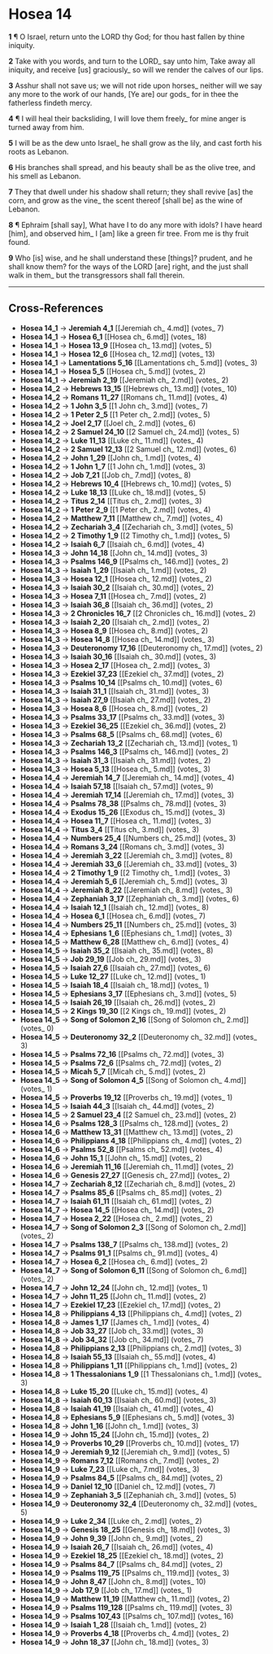 # Hosea 14

**1** ¶ O Israel, return unto the LORD thy God; for thou hast fallen by thine iniquity.

**2** Take with you words, and turn to the LORD_ say unto him, Take away all iniquity, and receive [us] graciously_ so will we render the calves of our lips.

**3** Asshur shall not save us; we will not ride upon horses_ neither will we say any more to the work of our hands, [Ye are] our gods_ for in thee the fatherless findeth mercy.

**4** ¶ I will heal their backsliding, I will love them freely_ for mine anger is turned away from him.

**5** I will be as the dew unto Israel_ he shall grow as the lily, and cast forth his roots as Lebanon.

**6** His branches shall spread, and his beauty shall be as the olive tree, and his smell as Lebanon.

**7** They that dwell under his shadow shall return; they shall revive [as] the corn, and grow as the vine_ the scent thereof [shall be] as the wine of Lebanon.

**8** ¶ Ephraim [shall say], What have I to do any more with idols? I have heard [him], and observed him_ I [am] like a green fir tree. From me is thy fruit found.

**9** Who [is] wise, and he shall understand these [things]? prudent, and he shall know them? for the ways of the LORD [are] right, and the just shall walk in them_ but the transgressors shall fall therein.

---

## Cross-References

- **Hosea 14_1** → **Jeremiah 4_1** [[Jeremiah ch_ 4.md]] (votes_ 7)
- **Hosea 14_1** → **Hosea 6_1** [[Hosea ch_ 6.md]] (votes_ 18)
- **Hosea 14_1** → **Hosea 13_9** [[Hosea ch_ 13.md]] (votes_ 5)
- **Hosea 14_1** → **Hosea 12_6** [[Hosea ch_ 12.md]] (votes_ 13)
- **Hosea 14_1** → **Lamentations 5_16** [[Lamentations ch_ 5.md]] (votes_ 3)
- **Hosea 14_1** → **Hosea 5_5** [[Hosea ch_ 5.md]] (votes_ 2)
- **Hosea 14_1** → **Jeremiah 2_19** [[Jeremiah ch_ 2.md]] (votes_ 2)
- **Hosea 14_2** → **Hebrews 13_15** [[Hebrews ch_ 13.md]] (votes_ 10)
- **Hosea 14_2** → **Romans 11_27** [[Romans ch_ 11.md]] (votes_ 4)
- **Hosea 14_2** → **1 John 3_5** [[1 John ch_ 3.md]] (votes_ 7)
- **Hosea 14_2** → **1 Peter 2_5** [[1 Peter ch_ 2.md]] (votes_ 5)
- **Hosea 14_2** → **Joel 2_17** [[Joel ch_ 2.md]] (votes_ 6)
- **Hosea 14_2** → **2 Samuel 24_10** [[2 Samuel ch_ 24.md]] (votes_ 5)
- **Hosea 14_2** → **Luke 11_13** [[Luke ch_ 11.md]] (votes_ 4)
- **Hosea 14_2** → **2 Samuel 12_13** [[2 Samuel ch_ 12.md]] (votes_ 6)
- **Hosea 14_2** → **John 1_29** [[John ch_ 1.md]] (votes_ 4)
- **Hosea 14_2** → **1 John 1_7** [[1 John ch_ 1.md]] (votes_ 3)
- **Hosea 14_2** → **Job 7_21** [[Job ch_ 7.md]] (votes_ 8)
- **Hosea 14_2** → **Hebrews 10_4** [[Hebrews ch_ 10.md]] (votes_ 5)
- **Hosea 14_2** → **Luke 18_13** [[Luke ch_ 18.md]] (votes_ 5)
- **Hosea 14_2** → **Titus 2_14** [[Titus ch_ 2.md]] (votes_ 3)
- **Hosea 14_2** → **1 Peter 2_9** [[1 Peter ch_ 2.md]] (votes_ 4)
- **Hosea 14_2** → **Matthew 7_11** [[Matthew ch_ 7.md]] (votes_ 4)
- **Hosea 14_2** → **Zechariah 3_4** [[Zechariah ch_ 3.md]] (votes_ 5)
- **Hosea 14_2** → **2 Timothy 1_9** [[2 Timothy ch_ 1.md]] (votes_ 5)
- **Hosea 14_2** → **Isaiah 6_7** [[Isaiah ch_ 6.md]] (votes_ 4)
- **Hosea 14_3** → **John 14_18** [[John ch_ 14.md]] (votes_ 3)
- **Hosea 14_3** → **Psalms 146_9** [[Psalms ch_ 146.md]] (votes_ 2)
- **Hosea 14_3** → **Isaiah 1_29** [[Isaiah ch_ 1.md]] (votes_ 2)
- **Hosea 14_3** → **Hosea 12_1** [[Hosea ch_ 12.md]] (votes_ 2)
- **Hosea 14_3** → **Isaiah 30_2** [[Isaiah ch_ 30.md]] (votes_ 2)
- **Hosea 14_3** → **Hosea 7_11** [[Hosea ch_ 7.md]] (votes_ 2)
- **Hosea 14_3** → **Isaiah 36_8** [[Isaiah ch_ 36.md]] (votes_ 2)
- **Hosea 14_3** → **2 Chronicles 16_7** [[2 Chronicles ch_ 16.md]] (votes_ 2)
- **Hosea 14_3** → **Isaiah 2_20** [[Isaiah ch_ 2.md]] (votes_ 2)
- **Hosea 14_3** → **Hosea 8_9** [[Hosea ch_ 8.md]] (votes_ 2)
- **Hosea 14_3** → **Hosea 14_8** [[Hosea ch_ 14.md]] (votes_ 3)
- **Hosea 14_3** → **Deuteronomy 17_16** [[Deuteronomy ch_ 17.md]] (votes_ 2)
- **Hosea 14_3** → **Isaiah 30_16** [[Isaiah ch_ 30.md]] (votes_ 3)
- **Hosea 14_3** → **Hosea 2_17** [[Hosea ch_ 2.md]] (votes_ 3)
- **Hosea 14_3** → **Ezekiel 37_23** [[Ezekiel ch_ 37.md]] (votes_ 2)
- **Hosea 14_3** → **Psalms 10_14** [[Psalms ch_ 10.md]] (votes_ 6)
- **Hosea 14_3** → **Isaiah 31_1** [[Isaiah ch_ 31.md]] (votes_ 3)
- **Hosea 14_3** → **Isaiah 27_9** [[Isaiah ch_ 27.md]] (votes_ 2)
- **Hosea 14_3** → **Hosea 8_6** [[Hosea ch_ 8.md]] (votes_ 2)
- **Hosea 14_3** → **Psalms 33_17** [[Psalms ch_ 33.md]] (votes_ 3)
- **Hosea 14_3** → **Ezekiel 36_25** [[Ezekiel ch_ 36.md]] (votes_ 2)
- **Hosea 14_3** → **Psalms 68_5** [[Psalms ch_ 68.md]] (votes_ 6)
- **Hosea 14_3** → **Zechariah 13_2** [[Zechariah ch_ 13.md]] (votes_ 1)
- **Hosea 14_3** → **Psalms 146_3** [[Psalms ch_ 146.md]] (votes_ 2)
- **Hosea 14_3** → **Isaiah 31_3** [[Isaiah ch_ 31.md]] (votes_ 2)
- **Hosea 14_3** → **Hosea 5_13** [[Hosea ch_ 5.md]] (votes_ 3)
- **Hosea 14_4** → **Jeremiah 14_7** [[Jeremiah ch_ 14.md]] (votes_ 4)
- **Hosea 14_4** → **Isaiah 57_18** [[Isaiah ch_ 57.md]] (votes_ 9)
- **Hosea 14_4** → **Jeremiah 17_14** [[Jeremiah ch_ 17.md]] (votes_ 3)
- **Hosea 14_4** → **Psalms 78_38** [[Psalms ch_ 78.md]] (votes_ 3)
- **Hosea 14_4** → **Exodus 15_26** [[Exodus ch_ 15.md]] (votes_ 3)
- **Hosea 14_4** → **Hosea 11_7** [[Hosea ch_ 11.md]] (votes_ 3)
- **Hosea 14_4** → **Titus 3_4** [[Titus ch_ 3.md]] (votes_ 3)
- **Hosea 14_4** → **Numbers 25_4** [[Numbers ch_ 25.md]] (votes_ 3)
- **Hosea 14_4** → **Romans 3_24** [[Romans ch_ 3.md]] (votes_ 3)
- **Hosea 14_4** → **Jeremiah 3_22** [[Jeremiah ch_ 3.md]] (votes_ 8)
- **Hosea 14_4** → **Jeremiah 33_6** [[Jeremiah ch_ 33.md]] (votes_ 3)
- **Hosea 14_4** → **2 Timothy 1_9** [[2 Timothy ch_ 1.md]] (votes_ 3)
- **Hosea 14_4** → **Jeremiah 5_6** [[Jeremiah ch_ 5.md]] (votes_ 3)
- **Hosea 14_4** → **Jeremiah 8_22** [[Jeremiah ch_ 8.md]] (votes_ 3)
- **Hosea 14_4** → **Zephaniah 3_17** [[Zephaniah ch_ 3.md]] (votes_ 6)
- **Hosea 14_4** → **Isaiah 12_1** [[Isaiah ch_ 12.md]] (votes_ 8)
- **Hosea 14_4** → **Hosea 6_1** [[Hosea ch_ 6.md]] (votes_ 7)
- **Hosea 14_4** → **Numbers 25_11** [[Numbers ch_ 25.md]] (votes_ 3)
- **Hosea 14_4** → **Ephesians 1_6** [[Ephesians ch_ 1.md]] (votes_ 3)
- **Hosea 14_5** → **Matthew 6_28** [[Matthew ch_ 6.md]] (votes_ 4)
- **Hosea 14_5** → **Isaiah 35_2** [[Isaiah ch_ 35.md]] (votes_ 8)
- **Hosea 14_5** → **Job 29_19** [[Job ch_ 29.md]] (votes_ 3)
- **Hosea 14_5** → **Isaiah 27_6** [[Isaiah ch_ 27.md]] (votes_ 6)
- **Hosea 14_5** → **Luke 12_27** [[Luke ch_ 12.md]] (votes_ 1)
- **Hosea 14_5** → **Isaiah 18_4** [[Isaiah ch_ 18.md]] (votes_ 1)
- **Hosea 14_5** → **Ephesians 3_17** [[Ephesians ch_ 3.md]] (votes_ 5)
- **Hosea 14_5** → **Isaiah 26_19** [[Isaiah ch_ 26.md]] (votes_ 2)
- **Hosea 14_5** → **2 Kings 19_30** [[2 Kings ch_ 19.md]] (votes_ 2)
- **Hosea 14_5** → **Song of Solomon 2_16** [[Song of Solomon ch_ 2.md]] (votes_ 0)
- **Hosea 14_5** → **Deuteronomy 32_2** [[Deuteronomy ch_ 32.md]] (votes_ 3)
- **Hosea 14_5** → **Psalms 72_16** [[Psalms ch_ 72.md]] (votes_ 3)
- **Hosea 14_5** → **Psalms 72_6** [[Psalms ch_ 72.md]] (votes_ 2)
- **Hosea 14_5** → **Micah 5_7** [[Micah ch_ 5.md]] (votes_ 2)
- **Hosea 14_5** → **Song of Solomon 4_5** [[Song of Solomon ch_ 4.md]] (votes_ 1)
- **Hosea 14_5** → **Proverbs 19_12** [[Proverbs ch_ 19.md]] (votes_ 1)
- **Hosea 14_5** → **Isaiah 44_3** [[Isaiah ch_ 44.md]] (votes_ 2)
- **Hosea 14_5** → **2 Samuel 23_4** [[2 Samuel ch_ 23.md]] (votes_ 2)
- **Hosea 14_6** → **Psalms 128_3** [[Psalms ch_ 128.md]] (votes_ 2)
- **Hosea 14_6** → **Matthew 13_31** [[Matthew ch_ 13.md]] (votes_ 2)
- **Hosea 14_6** → **Philippians 4_18** [[Philippians ch_ 4.md]] (votes_ 2)
- **Hosea 14_6** → **Psalms 52_8** [[Psalms ch_ 52.md]] (votes_ 4)
- **Hosea 14_6** → **John 15_1** [[John ch_ 15.md]] (votes_ 2)
- **Hosea 14_6** → **Jeremiah 11_16** [[Jeremiah ch_ 11.md]] (votes_ 2)
- **Hosea 14_6** → **Genesis 27_27** [[Genesis ch_ 27.md]] (votes_ 2)
- **Hosea 14_7** → **Zechariah 8_12** [[Zechariah ch_ 8.md]] (votes_ 2)
- **Hosea 14_7** → **Psalms 85_6** [[Psalms ch_ 85.md]] (votes_ 2)
- **Hosea 14_7** → **Isaiah 61_11** [[Isaiah ch_ 61.md]] (votes_ 2)
- **Hosea 14_7** → **Hosea 14_5** [[Hosea ch_ 14.md]] (votes_ 2)
- **Hosea 14_7** → **Hosea 2_22** [[Hosea ch_ 2.md]] (votes_ 2)
- **Hosea 14_7** → **Song of Solomon 2_3** [[Song of Solomon ch_ 2.md]] (votes_ 2)
- **Hosea 14_7** → **Psalms 138_7** [[Psalms ch_ 138.md]] (votes_ 2)
- **Hosea 14_7** → **Psalms 91_1** [[Psalms ch_ 91.md]] (votes_ 4)
- **Hosea 14_7** → **Hosea 6_2** [[Hosea ch_ 6.md]] (votes_ 2)
- **Hosea 14_7** → **Song of Solomon 6_11** [[Song of Solomon ch_ 6.md]] (votes_ 2)
- **Hosea 14_7** → **John 12_24** [[John ch_ 12.md]] (votes_ 1)
- **Hosea 14_7** → **John 11_25** [[John ch_ 11.md]] (votes_ 2)
- **Hosea 14_7** → **Ezekiel 17_23** [[Ezekiel ch_ 17.md]] (votes_ 2)
- **Hosea 14_8** → **Philippians 4_13** [[Philippians ch_ 4.md]] (votes_ 2)
- **Hosea 14_8** → **James 1_17** [[James ch_ 1.md]] (votes_ 4)
- **Hosea 14_8** → **Job 33_27** [[Job ch_ 33.md]] (votes_ 3)
- **Hosea 14_8** → **Job 34_32** [[Job ch_ 34.md]] (votes_ 7)
- **Hosea 14_8** → **Philippians 2_13** [[Philippians ch_ 2.md]] (votes_ 3)
- **Hosea 14_8** → **Isaiah 55_13** [[Isaiah ch_ 55.md]] (votes_ 4)
- **Hosea 14_8** → **Philippians 1_11** [[Philippians ch_ 1.md]] (votes_ 2)
- **Hosea 14_8** → **1 Thessalonians 1_9** [[1 Thessalonians ch_ 1.md]] (votes_ 3)
- **Hosea 14_8** → **Luke 15_20** [[Luke ch_ 15.md]] (votes_ 4)
- **Hosea 14_8** → **Isaiah 60_13** [[Isaiah ch_ 60.md]] (votes_ 3)
- **Hosea 14_8** → **Isaiah 41_19** [[Isaiah ch_ 41.md]] (votes_ 4)
- **Hosea 14_8** → **Ephesians 5_9** [[Ephesians ch_ 5.md]] (votes_ 3)
- **Hosea 14_8** → **John 1_16** [[John ch_ 1.md]] (votes_ 3)
- **Hosea 14_9** → **John 15_24** [[John ch_ 15.md]] (votes_ 2)
- **Hosea 14_9** → **Proverbs 10_29** [[Proverbs ch_ 10.md]] (votes_ 17)
- **Hosea 14_9** → **Jeremiah 9_12** [[Jeremiah ch_ 9.md]] (votes_ 5)
- **Hosea 14_9** → **Romans 7_12** [[Romans ch_ 7.md]] (votes_ 2)
- **Hosea 14_9** → **Luke 7_23** [[Luke ch_ 7.md]] (votes_ 3)
- **Hosea 14_9** → **Psalms 84_5** [[Psalms ch_ 84.md]] (votes_ 2)
- **Hosea 14_9** → **Daniel 12_10** [[Daniel ch_ 12.md]] (votes_ 7)
- **Hosea 14_9** → **Zephaniah 3_5** [[Zephaniah ch_ 3.md]] (votes_ 5)
- **Hosea 14_9** → **Deuteronomy 32_4** [[Deuteronomy ch_ 32.md]] (votes_ 5)
- **Hosea 14_9** → **Luke 2_34** [[Luke ch_ 2.md]] (votes_ 2)
- **Hosea 14_9** → **Genesis 18_25** [[Genesis ch_ 18.md]] (votes_ 3)
- **Hosea 14_9** → **John 9_39** [[John ch_ 9.md]] (votes_ 2)
- **Hosea 14_9** → **Isaiah 26_7** [[Isaiah ch_ 26.md]] (votes_ 4)
- **Hosea 14_9** → **Ezekiel 18_25** [[Ezekiel ch_ 18.md]] (votes_ 2)
- **Hosea 14_9** → **Psalms 84_7** [[Psalms ch_ 84.md]] (votes_ 2)
- **Hosea 14_9** → **Psalms 119_75** [[Psalms ch_ 119.md]] (votes_ 3)
- **Hosea 14_9** → **John 8_47** [[John ch_ 8.md]] (votes_ 10)
- **Hosea 14_9** → **Job 17_9** [[Job ch_ 17.md]] (votes_ 1)
- **Hosea 14_9** → **Matthew 11_19** [[Matthew ch_ 11.md]] (votes_ 2)
- **Hosea 14_9** → **Psalms 119_128** [[Psalms ch_ 119.md]] (votes_ 3)
- **Hosea 14_9** → **Psalms 107_43** [[Psalms ch_ 107.md]] (votes_ 16)
- **Hosea 14_9** → **Isaiah 1_28** [[Isaiah ch_ 1.md]] (votes_ 2)
- **Hosea 14_9** → **Proverbs 4_18** [[Proverbs ch_ 4.md]] (votes_ 2)
- **Hosea 14_9** → **John 18_37** [[John ch_ 18.md]] (votes_ 3)
